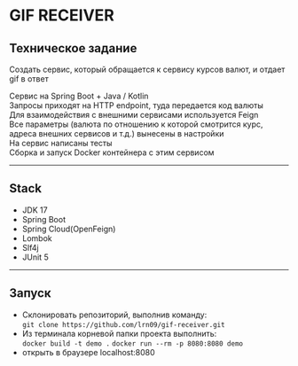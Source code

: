# GIF RECEIVER
## Техническое задание
Создать сервис, который обращается к сервису курсов валют, и отдает gif в ответ

Сервис на Spring Boot + Java / Kotlin   
Запросы приходят на HTTP endpoint, туда передается код валюты   
Для взаимодействия с внешними сервисами используется Feign   
Все параметры (валюта по отношению к которой смотрится курс, адреса внешних сервисов и т.д.) вынесены в настройки   
На сервис написаны тесты  
Сборка и запуск Docker контейнера с этим сервисом
***
## Stack
- JDK 17
- Spring Boot
- Spring Cloud(OpenFeign)
- Lombok
- Slf4j
- JUnit 5
***
## Запуск
- Склонировать репозиторий, выполнив команду:   
  `git clone https://github.com/lrn09/gif-receiver.git`
- Из терминала корневой папки проекта выполнить:    
  `docker build -t demo .`
  `docker run --rm -p 8080:8080 demo`
- открыть в браузере localhost:8080  